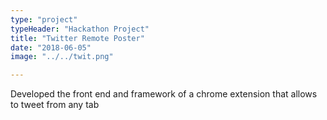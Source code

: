 ```yaml
---
type: "project"
typeHeader: "Hackathon Project"
title: "Twitter Remote Poster"
date: "2018-06-05"
image: "../../twit.png"

---
```


Developed the front end and framework of a chrome extension that allows to tweet from any tab
